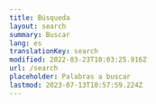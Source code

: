 ```yaml
---
title: Búsqueda
layout: search
summary: Buscar
lang: es
translationKey: search
modified: 2022-03-23T10:03:25.916Z
url: /search
placeholder: Palabras a buscar
lastmod: 2023-07-13T10:57:59.224Z
---
```

